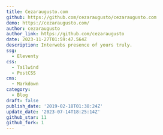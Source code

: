 ```yaml
---
title: Cezaraugusto.com
github: https://github.com/cezaraugusto/cezaraugusto.com
demo: https://cezaraugusto.com/
author: cezaraugusto
author_link: https://github.com/cezaraugusto
date: 2023-11-27T01:59:47.564Z
description: Interwebs presence of yours truly.
ssg:
  - Eleventy
css:
  - Tailwind
  - PostCSS
cms:
  - Markdown
category:
  - Blog
draft: false
publish_date: '2019-02-18T01:38:24Z'
update_date: '2023-07-14T18:25:14Z'
github_star: 11
github_fork: 1
---
```

